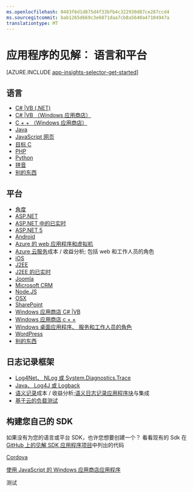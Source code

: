 ```yaml
---
ms.openlocfilehash: 0483f6d1d875d4f33bfb4c322930d87ce287ccd4
ms.sourcegitcommit: bab1265d669c3e6871daa7cb8a5640a47104947a
translationtype: MT
---
```

<properties
    pageTitle="应用程序的见解︰ 语言和平台 |Microsoft Azure"
    description="语言和平台可用于应用程序的见解"
    services="application-insights"
    documentationCenter=""
    authors="alancameronwills"
    manager="douge"/>

<tags
    ms.service="application-insights"
    ms.workload="tbd"
    ms.tgt_pltfrm="ibiza"
    ms.devlang="na"
    ms.topic="get-started-article"
    ms.date="08/05/2015"
    ms.author="awills"/>

# 应用程序的见解︰ 语言和平台

[AZURE.INCLUDE [app-insights-selector-get-started](../../includes/app-insights-selector-get-started.md)]


## 语言

+ [C# |VB (.NET)](app-insights-start-monitoring-app-health-usage.md)
+ [C# |VB （Windows 应用商店）](app-insights-windows-get-started.md)
+ [C + + （Windows 应用商店）](app-insights-windows-cpp.md)
+ [Java](app-insights-java-get-started.md)
+ [JavaScript 网页](app-insights-web-track-usage.md)
+ [目标 C](app-insights-ios.md)
+ [PHP](https://github.com/Microsoft/ApplicationInsights-PHP)
+ [Python](https://pypi.python.org/pypi/applicationinsights/0.1.0)
+ [拼音](https://rubygems.org/gems/application_insights)
+ [别的东西](#projects)

## 平台

+ [角度](https://www.npmjs.com/package/angular-applicationinsights)
+ [ASP.NET](app-insights-start-monitoring-app-health-usage.md)
+ [ASP.NET 中的已实时](app-insights-monitor-performance-live-website-now.md)
+ [ASP.NET 5](app-insights-asp-net-five.md)
+ [Android](https://github.com/Microsoft/ApplicationInsights-Android)
+ [Azure 的 web 应用程序和虚拟机](../insights-perf-analytics.md)
+ [Azure 云服务](app-insights-cloudservices.md)成本 / 收益分析; 包括 web 和工作人员的角色
+ [iOS](https://github.com/Microsoft/ApplicationInsights-iOS)
+ [J2EE](app-insights-java-get-started.md)
+ [J2EE 的已实时](app-insights-java-live.md)
+ [Joomla](https://github.com/fidmor89/AppInsights-Joomla)
+ [Microsoft CRM](app-insights-sample-mscrm.md)
+ [Node.JS](https://www.npmjs.com/package/applicationinsights)
+ [OSX](https://github.com/Microsoft/ApplicationInsights-OSX)
+ [SharePoint ](app-insights-sharepoint.md)
+ [Windows 应用商店 C# |VB](app-insights-windows-get-started.md)
+ [Windows 应用商店 c + +](app-insights-windows-cpp.md)
+ [Windows 桌面应用程序、 服务和工作人员的角色](app-insights-windows-desktop.md)
+ [WordPress](https://wordpress.org/plugins/application-insights/)
+ [别的东西](#projects)


## 日志记录框架

+   [Log4Net、 NLog 或 System.Diagnostics.Trace](app-insights-diagnostic-search.md)
+   [Java、 Log4J 或 Logback](app-insights-java-trace-logs.md)
+   [语义记录](https://github.com/fidmor89/SLAB_AppInsights)成本 / 收益分析;[语义日志记录应用程序块](https://msdn.microsoft.com/library/dn440729.aspx)与集成
+   [基于云的负载测试](http://blogs.msdn.com/b/visualstudioalm/archive/2015/07/30/getting-application-insights-counters-with-cloud-based-load-testing.aspx)

## <a name="projects"></a> 构建您自己的 SDK

如果没有为您的语言或平台 SDK，也许您想要创建一个？ 看看现有的 Sdk 在[GitHub 上的见解 SDK 应用程序项目](https://github.com/Microsoft/AppInsights-Home)中列出的代码




[Cordova](http://cordova.apache.org/)

[使用 JavaScript 的 Windows 应用商店应用程序](https://msdn.microsoft.com/library/windows/apps/br211385.aspx)

<!--Link references-->

测试
